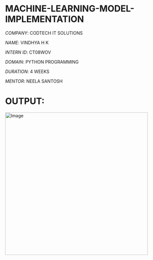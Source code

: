 # MACHINE-LEARNING-MODEL-IMPLEMENTATION

*COMPANY*: CODTECH IT SOLUTIONS

*NAME*: VINDHYA H K

*INTERN ID*: CT08WOV

*DOMAIN*: PYTHON PROGRAMMING

*DURATION*: 4 WEEKS

*MENTOR*: NEELA SANTOSH


# OUTPUT:
<img width="459" alt="Image" src="https://github.com/user-attachments/assets/ca90e9bd-2133-4ac4-8b2a-cf7f6e7790c0" />
